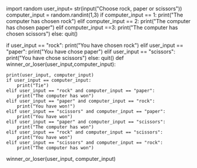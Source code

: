 import random
user_input= str(input("Choose rock, paper or scissors"))
computer_input = random.randint(1,3)
if computer_input == 1:
    print("The computer has chosen rock")
elif computer_input == 2:
    print("The computer has chosen paper")
elif computer_input ==3:
    print("The computer has chosen scissors")
else:
    quit()

if user_input == "rock":
    print("You have chosen rock")
elif user_input == "paper":
    print("You have chose paper")
elif user_input == "scissors":
    print("You have chose scissors")
else:
    quit()
def winner_or_loser(user_input,computer_input):
    
    print(user_input, computer_input)
    if user_input == computer_input:
        print("Tie")
    elif user_input == "rock" and computer_input == "paper":
        print("The computer has won")
    elif user_input == "paper" and computer_input == "rock":
        print("You have won!")
    elif user_input == "scissors" and computer_input == "paper":
        print("You have won")
    elif user_input == "paper" and computer_input == "scissors":
        print("The computer has won")
    elif user_input == "rock" and computer_input == "scissors":
        print("You have won")
    elif user_input == "scissors" and computer_input == "rock":
        print("The computer has won")

winner_or_loser(user_input, computer_input)
